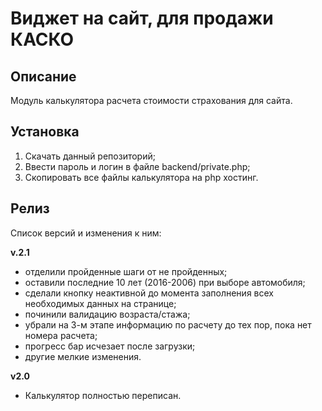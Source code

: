 # Виджет на сайт, для продажи КАСКО

## Описание
Модуль калькулятора расчета стоимости страхования для сайта.

## Установка

1. Скачать данный репозиторий;
2. Ввести пароль и логин в файле backend/private.php;
2. Скопировать все файлы калькулятора на php хостинг.

## Релиз	
Список версий и изменения к ним:

**v.2.1**
- отделили пройденные шаги от не пройденных;
- оставили последние 10 лет (2016-2006) при выборе автомобиля;
- сделали кнопку неактивной до момента заполнения всех необходимых данных на странице;
- починили валидацию возраста/стажа;
- убрали на 3-м этапе информацию по расчету до тех пор, пока нет номера расчета;
- прогресс бар исчезает после загрузки;
- другие мелкие изменения.

**v2.0**
- Калькулятор полностью переписан.







